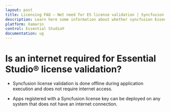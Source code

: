 ```yaml
---
layout: post
title: Licensing FAQ – Net need for ES license validation | Syncfusion
description: Learn here some information about whether syncfusion Essential Studio® license validation needs internet conncetion.
platform: Xamarin
control: Essential Studio®
documentation: ug
---
```


# Is an internet required for Essential Studio® license validation?

* Syncfusion license validation is done offline during application execution and does not require internet access. 

* Apps registered with a Syncfusion license key can be deployed on any system that does not have an internet connection.